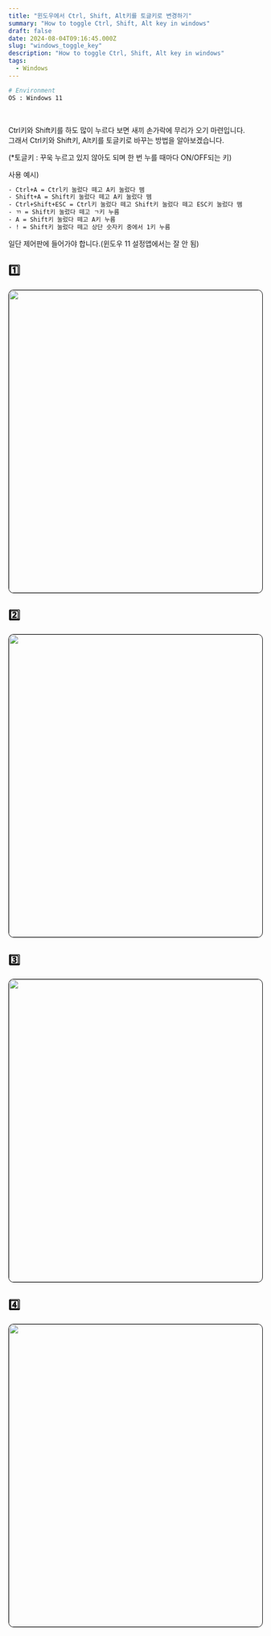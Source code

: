 ```yaml
---
title: "윈도우에서 Ctrl, Shift, Alt키를 토글키로 변경하기"
summary: "How to toggle Ctrl, Shift, Alt key in windows"
draft: false
date: 2024-08-04T09:16:45.000Z
slug: "windows_toggle_key"
description: "How to toggle Ctrl, Shift, Alt key in windows"
tags:
  - Windows
---
```


```bash
# Environment
OS : Windows 11
```
<br>

Ctrl키와 Shift키를 하도 많이 누르다 보면 새끼 손가락에 무리가 오기 마련입니다.  
그래서 Ctrl키와 Shift키, Alt키를 토글키로 바꾸는 방법을 알아보겠습니다.  
  
(*토글키 : 꾸욱 누르고 있지 않아도 되며 한 번 누를 때마다 ON/OFF되는 키)  

사용 예시)

```bash
- Ctrl+A = Ctrl키 눌렀다 떼고 A키 눌렀다 뗌
- Shift+A = Shift키 눌렀다 떼고 A키 눌렀다 뗌
- Ctrl+Shift+ESC = Ctrl키 눌렀다 떼고 Shift키 눌렀다 떼고 ESC키 눌렀다 뗌
- ㄲ = Shift키 눌렀다 떼고 ㄱ키 누름
- A = Shift키 눌렀다 떼고 A키 누름
- ! = Shift키 눌렀다 떼고 상단 숫자키 중에서 1키 누름
```

일단 제어판에 들어가야 합니다.(윈도우 11 설정앱에서는 잘 안 됨)

## 1️⃣
<img style='border:1px solid #000000; border-radius: 10px' src="/../../images/2024/2024-08-04_1_windows_toggle_key/1.jpg" width="600">

## 2️⃣
<img style='border:1px solid #000000; border-radius: 10px' src="/../../images/2024/2024-08-04_1_windows_toggle_key/2.jpg" width="600">

## 3️⃣
<img style='border:1px solid #000000; border-radius: 10px' src="/../../images/2024/2024-08-04_1_windows_toggle_key/3.jpg" width="600">

## 4️⃣
<img style='border:1px solid #000000; border-radius: 10px' src="/../../images/2024/2024-08-04_1_windows_toggle_key/4.jpg" width="600">